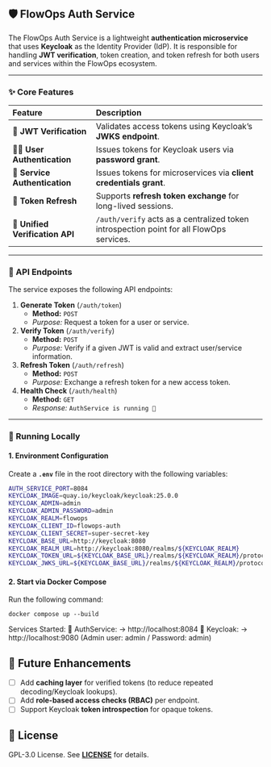 ## 🛡️ FlowOps Auth Service

The FlowOps Auth Service is a lightweight **authentication microservice** that uses **Keycloak** as the Identity Provider (IdP). It is responsible for handling **JWT verification**, token creation, and token refresh for both users and services within the FlowOps ecosystem.

---

### ✨ Core Features

| Feature | Description |
| :--- | :--- |
| 🔑 **JWT Verification** | Validates access tokens using Keycloak’s **JWKS endpoint**. |
| 🧍‍♂️ **User Authentication** | Issues tokens for Keycloak users via **password grant**. |
| 🤖 **Service Authentication** | Issues tokens for microservices via **client credentials grant**. |
| 🔁 **Token Refresh** | Supports **refresh token exchange** for long-lived sessions. |
| 🧾 **Unified Verification API** | `/auth/verify` acts as a centralized token introspection point for all FlowOps services. |

---

### 🔁 API Endpoints

The service exposes the following API endpoints:

1.  **Generate Token** (`/auth/token`)
    * **Method:** `POST`
    * *Purpose:* Request a token for a user or service.
2.  **Verify Token** (`/auth/verify`)
    * **Method:** `POST`
    * *Purpose:* Verify if a given JWT is valid and extract user/service information.
3.  **Refresh Token** (`/auth/refresh`)
    * **Method:** `POST`
    * *Purpose:* Exchange a refresh token for a new access token.
4.  **Health Check** (`/auth/health`)
    * **Method:** `GET`
    * *Response:* `AuthService is running 🚀`

---

### 🧪 Running Locally

#### 1. Environment Configuration

Create a **`.env`** file in the root directory with the following variables:

```bash
AUTH_SERVICE_PORT=8084
KEYCLOAK_IMAGE=quay.io/keycloak/keycloak:25.0.0
KEYCLOAK_ADMIN=admin
KEYCLOAK_ADMIN_PASSWORD=admin
KEYCLOAK_REALM=flowops
KEYCLOAK_CLIENT_ID=flowops-auth
KEYCLOAK_CLIENT_SECRET=super-secret-key
KEYCLOAK_BASE_URL=http://keycloak:8080
KEYCLOAK_REALM_URL=http://keycloak:8080/realms/${KEYCLOAK_REALM}
KEYCLOAK_TOKEN_URL=${KEYCLOAK_BASE_URL}/realms/${KEYCLOAK_REALM}/protocol/openid-connect/token
KEYCLOAK_JWKS_URL=${KEYCLOAK_BASE_URL}/realms/${KEYCLOAK_REALM}/protocol/openid-connect/certs
```

#### 2. Start via Docker Compose
Run the following command:
```
docker compose up --build
```
Services Started:
🧩 AuthService: → http://localhost:8084
🔑 Keycloak: → http://localhost:9080 (Admin user: admin / Password: admin)

## 🧩 Future Enhancements

- [ ] Add **caching layer** for verified tokens (to reduce repeated decoding/Keycloak lookups).
- [ ] Add **role-based access checks (RBAC)** per endpoint.
- [ ] Support Keycloak **token introspection** for opaque tokens.

## 📖 License
GPL-3.0 License. See **[LICENSE](LICENSE)** for details.